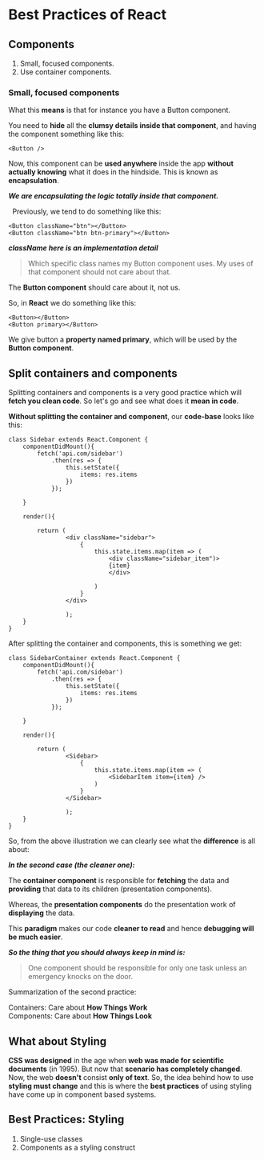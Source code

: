 # Best Practices of React

## Components

1. Small, focused components.
2. Use container components.


### Small, focused components

What this **means** is that for instance you have a Button component.  

You need to **hide** all the **clumsy details inside that component**, and having the component something like this:   

	<Button />  

Now, this component can be **used anywhere** inside the app **without actually knowing** what it does in the hindside. This is known as **encapsulation**.  

***We are encapsulating the logic totally inside that component.***  

&nbsp;
Previously, we tend to do something like this:  

	<Button className="btn"></Button>
	<Button className="btn btn-primary"></Button>

***className here is an implementation detail***  

> Which specific class names my Button component uses. My uses of that component should not care about that.   

The **Button component** should care about it, not us.


So, in **React** we do something like this:  

	<Button></Button>
	<Button primary></Button>

We give button a **property named primary**, which will be used by the **Button component**.


## Split containers and components

Splitting containers and components is a very good practice which will **fetch you clean code**. So let's go and see what does it **mean in code**.  


**Without splitting the container and component**, our **code-base** looks like this: 

	class Sidebar extends React.Component {
		componentDidMount(){
			fetch('api.com/sidebar')
				.then(res => {
					this.setState({
						items: res.items
					})
				});
		
		}

		render(){

			return (
					<div className="sidebar">
						{
							this.state.items.map(item => (
								<div className="sidebar_item")>
								{item}
								</div>
							
							)
						}
					</div>
					
					);
		}
	}


After splitting the container and components, this is something we get:

	class SidebarContainer extends React.Component {
		componentDidMount(){
			fetch('api.com/sidebar')
				.then(res => {
					this.setState({
						items: res.items
					})
				});
		
		}

		render(){

			return (
					<Sidebar>
						{
							this.state.items.map(item => (
								<SidebarItem item={item} />	
							)
						}
					</Sidebar>
					
					);
		}
	}

So, from the above illustration we can clearly see what the **difference** is all about:

***In the second case (the cleaner one):***  

The **container component** is responsible for **fetching** the data and **providing** that data to its children (presentation components).

Whereas, the **presentation components** do the presentation work of **displaying** the data.


This **paradigm** makes our code **cleaner to read** and hence **debugging will be much easier**.

***So the thing that you should always keep in mind is:***
> One component should be responsible for only one task unless an emergency knocks on the door.


Summarization of the second practice:

Containers: Care about **How Things Work**  
Components: Care about **How Things Look**


## What about Styling
**CSS was designed** in the age when **web was made for scientific documents** (in 1995). But now that **scenario has completely changed**. Now, the web **doesn't** consist **only of text**. So, the idea behind how to use **styling must change** and this is where the **best practices** of using styling have come up in component based systems.

## Best Practices: Styling

1. Single-use classes
2. Components as a styling construct